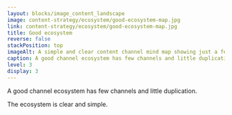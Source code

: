 ```yaml
---
layout: blocks/image_content_landscape
image: content-strategy/ecosystem/good-ecosystem-map.jpg
link: content-strategy/ecosystem/good-ecosystem-map.jpg
title: Good ecosystem
reverse: false
stackPosition: top
imageAlt: A simple and clear content channel mind map showing just a few channels.
caption: A good channel ecosystem has few channels and little duplication. The ecosystem is clear and simple. This diagram shows a mind map with the main website in the centre surrounded by four content channel types, websites, email newsletters, social media and apps. There are just one or two subsets connected in a clear and simple way.
level: 3
display: 3
---
```

A good channel ecosystem has few channels and little duplication.

The ecosystem is clear and simple.
